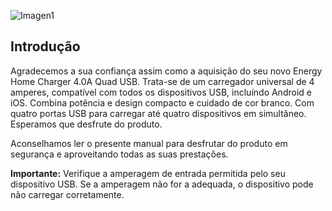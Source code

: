 ![Imagen1](http://static.energysistem.com/images/manuals/44462/5a4ca43929d21.jpg?1)

## Introdução
Agradecemos a sua confiança assim como a aquisição do seu novo Energy Home Charger 4.0A Quad USB. Trata-se de um carregador universal de 4 amperes, compatível com todos os dispositivos USB, incluíndo Android e iOS. Combina potência e design compacto e cuidado de cor branco. Com quatro portas USB para carregar até quatro dispositivos em simultâneo. Esperamos que desfrute do produto.

Aconselhamos ler o presente manual para desfrutar do produto em segurança e aproveitando todas as suas prestações.

**Importante:** Verifique a amperagem de entrada permitida pelo seu dispositivo USB. Se a amperagem não for a adequada, o dispositivo pode não carregar corretamente.
